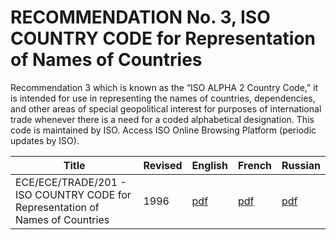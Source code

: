 # RECOMMENDATION No. 3, ISO COUNTRY CODE for Representation of Names of Countries

Recommendation 3 which is known as the “ISO ALPHA 2 Country Code,” it is intended for use in representing the names of countries, dependencies, and other areas of special geopolitical interest for purposes of international trade whenever there is a need for a coded alphabetical designation. This code is maintained by ISO. Access ISO Online Browsing Platform (periodic updates by ISO).

| Title | Revised | English | French | Russian |
| --- | --- | --- | --- | --- |
|ECE/ECE/TRADE/201 - ISO COUNTRY CODE for Representation of Names of Countries|1996|[pdf](./editions&revisions/rec03_ece-trd-201E.pdf)|[pdf](./editions&revisions/rec03_ece-trd-201f.pdf)|[pdf](./editions&revisions/rec03_ece-trd-201r.pdf)|
